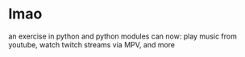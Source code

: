 # lmao
an exercise in python and python modules
can now: play music from youtube, watch twitch streams via MPV, and more
